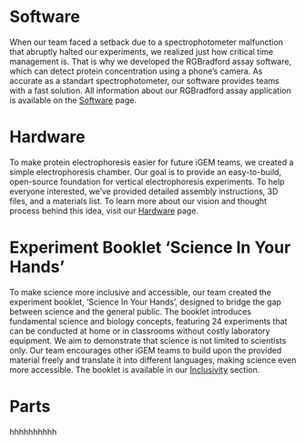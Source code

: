 # Software

When our team faced a setback due to a spectrophotometer malfunction that abruptly halted our experiments, we realized just how critical time management is. That is why we developed the RGBradford assay software, which can detect protein concentration using a phone’s camera. As accurate as a standart spectrophotometer, our software provides teams with a fast solution. All information about our RGBradford assay application is available on the [Software](https://2025.igem.wiki/vilnius-lithuania/software/) page.

# Hardware

To make protein electrophoresis easier for future iGEM teams, we created a simple electrophoresis chamber. Our goal is to provide an easy-to-build, open-source foundation for vertical electrophoresis experiments. To help everyone interested, we’ve provided detailed assembly instructions, 3D files, and a materials list. To learn more about our vision and thought process behind this idea, visit our [Hardware](https://2025.igem.wiki/vilnius-lithuania/hardware/) page.

# Experiment Booklet ‘Science In Your Hands’

To make science more inclusive and accessible, our team created the experiment booklet, ‘Science In Your Hands’, designed to bridge the gap between science and the general public. The booklet introduces fundamental science and biology concepts, featuring 24 experiments that can be conducted at home or in classrooms without costly laboratory equipment. We aim to demonstrate that science is not limited to scientists only. Our team encourages other iGEM teams to build upon the provided material freely and translate it into different languages, making science even more accessible. The booklet is available in our [Inclusivity](https://2025.igem.wiki/vilnius-lithuania/inclusivity/) section.

# Parts

hhhhhhhhhh